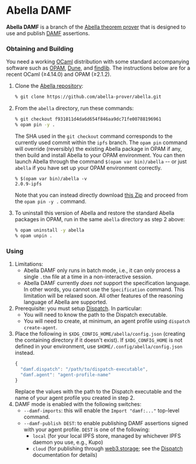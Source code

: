 # Abella DAMF

**Abella DAMF** is a branch of the [Abella theorem
prover](https://abella-prover.org) that is designed to use and publish [DAMF](./index.md)
assertions.

### Obtaining and Building

You need a working [OCaml][ocaml] distribution with some standard accompanying
software such as [OPAM][opam], [Dune][dune], and [findlib][ocamlfind]. The
instructions below are for a recent OCaml (&ge;4.14.0) and OPAM (&ge;2.1.2).

[ocaml]: https://ocaml.org/
[dune]: https://dune.build/
[ocamlfind]: https://github.com/ocaml/ocamlfind
[opam]: https://opam.ocaml.org

1. Clone the [Abella repository](https://github.com/abella-prover/abella):
   ~~~~bash
   % git clone https://github.com/abella-prover/abella.git
   ~~~~
2. From the `abella` directory, run these commands:
   ~~~~bash
   % git checkout f931011d4da6d654f846aa9dc71fe00788196961
   % opam pin -y .
   ~~~~
   The SHA used in the `git checkout` command corresponds to the currently used commit within the `ipfs` branch.
   The `opam pin` command will override (reversibly) the existing Abella package in OPAM if any,
   then build and install Abella to your OPAM environment. You can then launch Abella
   through the command `$(opam var bin)/abella` -- or just `abella` if you have set
   up your OPAM environment correctly.
   ~~~~
   % $(opam var bin)/abella -v
   2.0.9-ipfs
   ~~~~

    Note that you can instead directly download [this Zip](../docs/assets/zips/abella-f931011d4da6d654f846aa9dc71fe00788196961.zip) and proceed from the `opam pin -y .` command.

3. To uninstall this version of Abella and restore the standard Abella packages
   in OPAM, run in the same `abella` directory as step 2 above:
   ~~~~bash
   % opam uninstall -y abella
   % opam unpin .
   ~~~~

### Using

1. Limitations:
     * Abella DAMF only runs in batch mode, i.e., it can only process a single
       `.thm` file at a time in a non-interactive session.
     * Abella DAMF currently _does not_ support the specification language. In
       other words, you cannot use the `Specification` command. This limitation
       will be relaxed soon. All other features of the reasoning language of
       Abella are supported.
2. Prerequisite: you must setup [Dispatch](./dispatch.md). In particular:
     * You will need to know the path to the Dispatch executable.
     * You will need to create, at minimum, an agent profile using `dispatch create-agent`.
3. Place the following in `$XDG_CONFIG_HOME/abella/config.json` (creating the
   containing directory if it doesn't exist). If `$XDG_CONFIG_HOME` is not
   defined in your environment, use `$HOME/.config/abella/config.json` instead.
   ~~~~js
   {
     "damf.dispatch": "/path/to/dispatch-executable",
     "damf.agent": "agent-profile-name"
   }
   ~~~~
   Replace the values with the path to the Dispatch executable and the name of
   your agent profile you created in step 2.
4. DAMF mode is enabled with the following switches:
     * `--damf-imports`: this will enable the `Import "damf:..."` top-level
       command.
     * `--damf-publish DEST`: to enable publishing DAMF assertions signed with
       your agent profile. `DEST` is one of the following:
         - `local` (for your local IPFS store, managed by whichever IPFS daemon you
           use, e.g., Kupo)
         - `cloud` (for publishing through [web3.storage][w3s]; see the
           [Dispatch](./dispatch.md) documentation for details)

[w3s]: https://web3.storage/
